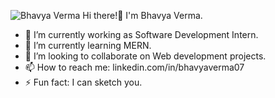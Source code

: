 ![Bhavya Verma](https://github.com/Bhavya-Verma07/Bhavya-Verma07/assets/106434097/7895c9e0-9f26-4cf2-950d-6c00171cc81b)
 Hi there!👋 I'm Bhavya Verma.
- 🔭 I’m currently working as Software Development Intern.
- 🌱 I’m currently learning MERN.
- 👯 I’m looking to collaborate on Web development projects.
- 📫 How to reach me: linkedin.com/in/bhavyaverma07
- ⚡ Fun fact: I can sketch you.
 <!-- - 💬 Ask me about the latest news of the time. -->
 <!-- - 😄 Pronouns:  -->
 <!-- -🤔 I’m looking for help with Fullstack development. -->
